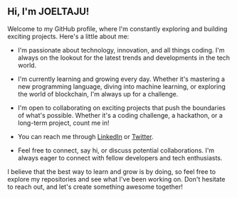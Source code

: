 ##  Hi, I'm JOELTAJU!

Welcome to my GitHub profile, where I'm constantly exploring and building exciting projects. Here's a little about me:

-  I'm passionate about technology, innovation, and all things coding. I'm always on the lookout for the latest trends and developments in the tech world.

-  I'm currently learning and growing every day. Whether it's mastering a new programming language, diving into machine learning, or exploring the world of blockchain, I'm always up for a challenge.

-  I'm open to collaborating on exciting projects that push the boundaries of what's possible. Whether it's a coding challenge, a hackathon, or a long-term project, count me in!

-  You can reach me through [LinkedIn](https://www.linkedin.com/in/joeltaju/) or [Twitter](https://twitter.com/JoelTAju1).
- Feel free to connect, say hi, or discuss potential collaborations. I'm always eager to connect with fellow developers and tech enthusiasts.

I believe that the best way to learn and grow is by doing, so feel free to explore my repositories and see what I've been working on.
Don't hesitate to reach out, and let's create something awesome together! 

